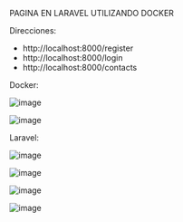 PAGINA EN LARAVEL UTILIZANDO DOCKER

Direcciones:

- http://localhost:8000/register
- http://localhost:8000/login
- http://localhost:8000/contacts

Docker:

![image](https://user-images.githubusercontent.com/102237232/229330099-33ab1b6c-22ab-4ca4-966b-b2d57b263893.png)

![image](https://user-images.githubusercontent.com/102237232/229330145-348664c4-3c55-4d3e-8745-8e52c2b0d311.png)

Laravel:

![image](https://user-images.githubusercontent.com/102237232/229330464-8aedaee0-eabe-46f2-b3d0-84b9ebb47c32.png)

![image](https://user-images.githubusercontent.com/102237232/229330454-6fb43a21-0e12-4cc3-88ac-f6b7f6247a09.png)

![image](https://user-images.githubusercontent.com/102237232/229330479-28881933-d897-4731-854f-97d6268dabe7.png)

![image](https://user-images.githubusercontent.com/102237232/229330485-f2313e60-10b2-47e0-92a7-e57dbce3d063.png)
